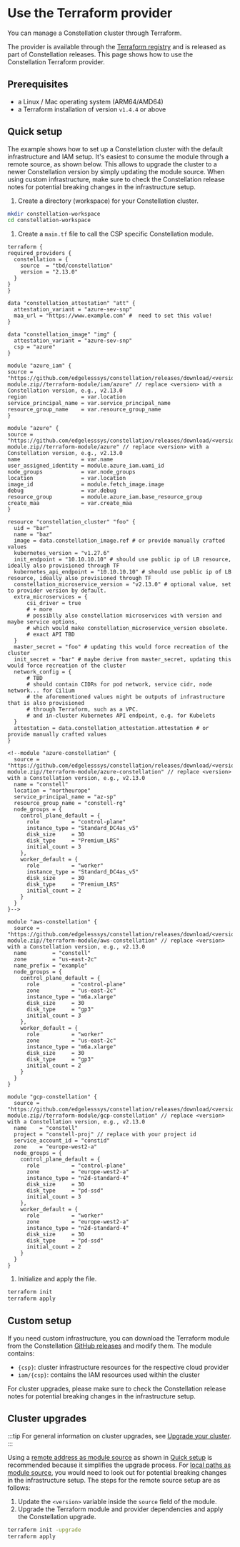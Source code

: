 # Use the Terraform provider
You can manage a Constellation cluster through Terraform.
<!-- TODO(elchead): check link during release -->
The provider is available through the [Terraform registry](https://registry.terraform.io/providers/edgelesssys/constellation/latest) and is released as part of Constellation releases. This page shows how to use the Constellation Terraform provider.

## Prerequisites
- a Linux / Mac operating system (ARM64/AMD64)
- a Terraform installation of version `v1.4.4` or above

## Quick setup
The example shows how to set up a Constellation cluster with the default infrastructure and IAM setup. It's easiest to consume the module through a remote source, as shown below.
This allows to upgrade the cluster to a newer Constellation version by simply updating the module source. When using custom infrastructure, make sure to check the Constellation release notes for potential breaking changes in the infrastructure setup.


1. Create a directory (workspace) for your Constellation cluster.
  ```bash
  mkdir constellation-workspace
  cd constellation-workspace
  ```

1. Create a `main.tf` file to call the CSP specific Constellation module.

<!-- TODO: put file in repo to reuse in e2e test? -->

  <tabs groupId="csp">

  <tabItem value="azure" label="Azure">

  ```
  terraform {
  required_providers {
    constellation = {
      source  = "tbd/constellation"
      version = "2.13.0"
    }
  }
}

data "constellation_attestation" "att" {
    attestation_variant = "azure-sev-snp"
    maa_url = "https://www.example.com" #  need to set this value!
}

data "constellation_image" "img" {
    attestation_variant = "azure-sev-snp"
    csp = "azure"
}

module "azure_iam" {
  source = "https://github.com/edgelesssys/constellation/releases/download/<version>/terraform-module.zip//terraform-module/iam/azure" // replace <version> with a Constellation version, e.g., v2.13.0
  region                 = var.location
  service_principal_name = var.service_principal_name
  resource_group_name    = var.resource_group_name
}

module "azure" {
  source = "https://github.com/edgelesssys/constellation/releases/download/<version>/terraform-module.zip//terraform-module/azure" // replace <version> with a Constellation version, e.g., v2.13.0
  name                   = var.name
  user_assigned_identity = module.azure_iam.uami_id
  node_groups            = var.node_groups
  location               = var.location
  image_id               = module.fetch_image.image
  debug                  = var.debug
  resource_group         = module.azure_iam.base_resource_group
  create_maa             = var.create_maa
}

resource "constellation_cluster" "foo" {
    uid = "bar"
    name = "baz"
    image = data.constellation_image.ref # or provide manually crafted values
    kubernetes_version = "v1.27.6"
    init_endpoint = "10.10.10.10" # should use public ip of LB resource, ideally also provisioned through TF
    kubernetes_api_endpoint = "10.10.10.10" # should use public ip of LB resource, ideally also provisioned through TF
    constellation_microservice_version = "v2.13.0" # optional value, set to provider version by default.
    extra_microservices = {
        csi_driver = true
        # + more
        # possiblly also constellation microservices with version and maybe service options,
        # which would make constellation_microservice_version obsolete.
        # exact API TBD
    }
    master_secret = "foo" # updating this would force recreation of the cluster
    init_secret = "bar" # maybe derive from master_secret, updating this would force recreation of the cluster
    network_config = {
        # TBD
        # should contain CIDRs for pod network, service cidr, node network... for Cilium
        # the aforementioned values might be outputs of infrastructure that is also provisioned
        # through Terraform, such as a VPC.
        # and in-cluster Kubernetes API endpoint, e.g. for Kubelets
    }
    attestation = data.constellation_attestation.attestation # or provide manually crafted values
}

  <!--module "azure-constellation" {
    source = "https://github.com/edgelesssys/constellation/releases/download/<version>/terraform-module.zip//terraform-module/azure-constellation" // replace <version> with a Constellation version, e.g., v2.13.0
    name = "constell"
    location = "northeurope"
    service_principal_name = "az-sp"
    resource_group_name = "constell-rg"
    node_groups = {
      control_plane_default = {
        role          = "control-plane"
        instance_type = "Standard_DC4as_v5"
        disk_size     = 30
        disk_type     = "Premium_LRS"
        initial_count = 3
      },
      worker_default = {
        role          = "worker"
        instance_type = "Standard_DC4as_v5"
        disk_size     = 30
        disk_type     = "Premium_LRS"
        initial_count = 2
      }
    }
  }-->
  ```

  </tabItem>

  <tabItem value="aws" label="AWS">

  ```
  module "aws-constellation" {
    source = "https://github.com/edgelesssys/constellation/releases/download/<version>/terraform-module.zip//terraform-module/aws-constellation" // replace <version> with a Constellation version, e.g., v2.13.0
    name        = "constell"
    zone        = "us-east-2c"
    name_prefix = "example"
    node_groups = {
      control_plane_default = {
        role          = "control-plane"
        zone          = "us-east-2c"
        instance_type = "m6a.xlarge"
        disk_size     = 30
        disk_type     = "gp3"
        initial_count = 3
      },
      worker_default = {
        role          = "worker"
        zone          = "us-east-2c"
        instance_type = "m6a.xlarge"
        disk_size     = 30
        disk_type     = "gp3"
        initial_count = 2
      }
    }
  }
  ```

  </tabItem>

  <tabItem value="gcp" label="GCP">

  ```
  module "gcp-constellation" {
    source = "https://github.com/edgelesssys/constellation/releases/download/<version>/terraform-module.zip//terraform-module/gcp-constellation" // replace <version> with a Constellation version, e.g., v2.13.0
    name    = "constell"
    project = "constell-proj" // replace with your project id
    service_account_id = "constid"
    zone    = "europe-west2-a"
    node_groups = {
      control_plane_default = {
        role          = "control-plane"
        zone          = "europe-west2-a"
        instance_type = "n2d-standard-4"
        disk_size     = 30
        disk_type     = "pd-ssd"
        initial_count = 3
      },
      worker_default = {
        role          = "worker"
        zone          = "europe-west2-a"
        instance_type = "n2d-standard-4"
        disk_size     = 30
        disk_type     = "pd-ssd"
        initial_count = 2
      }
    }
  }
  ```

  </tabItem>
  </tabs>

1. Initialize and apply the file.
  ```bash
  terraform init
  terraform apply
  ```

## Custom setup
If you need custom infrastructure, you can download the Terraform module from the Constellation [GitHub releases](https://github.com/edgelesssys/constellation/releases) and modify them.
The module contains:
- `{csp}`: cluster infrastructure resources for the respective cloud provider
- `iam/{csp}`: contains the IAM resources used within the cluster

For cluster upgrades, please make sure to check the Constellation release notes for potential breaking changes in the infrastructure setup.

## Cluster upgrades
:::tip
For general information on cluster upgrades, see [Upgrade your cluster](./upgrade.md).
:::

Using a [remote address as module source](https://developer.hashicorp.com/terraform/language/modules/sources#fetching-archives-over-http) as shown in [Quick setup](#quick-setup) is recommended because it simplifies the upgrade process. For [local paths as module source](https://developer.hashicorp.com/terraform/language/modules/sources#local-paths), you would need to look out for potential breaking changes in the infrastructure setup.
The steps for the remote source setup are as follows:

1. Update the `<version>` variable inside the `source` field of the module.
2. Upgrade the Terraform module and provider dependencies and apply the Constellation upgrade.
  ```bash
  terraform init -upgrade
  terraform apply
  ```
